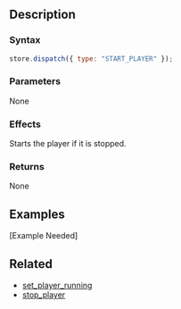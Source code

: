 ## Description

### Syntax

```javascript
store.dispatch({ type: "START_PLAYER" });
```

### Parameters

None

### Effects

Starts the player if it is stopped.

### Returns

None

## Examples

[Example Needed]

## Related

- [set_player_running](./set_player_running.md)
- [stop_player](./stop_player.md)
